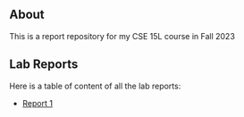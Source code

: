 ## About
This is a report repository for my CSE 15L course in Fall 2023

## Lab Reports
Here is a table of content of all the lab reports:
+ [Report 1](../reports/Report_1_Remote_Access_and_FileSystem.html)
